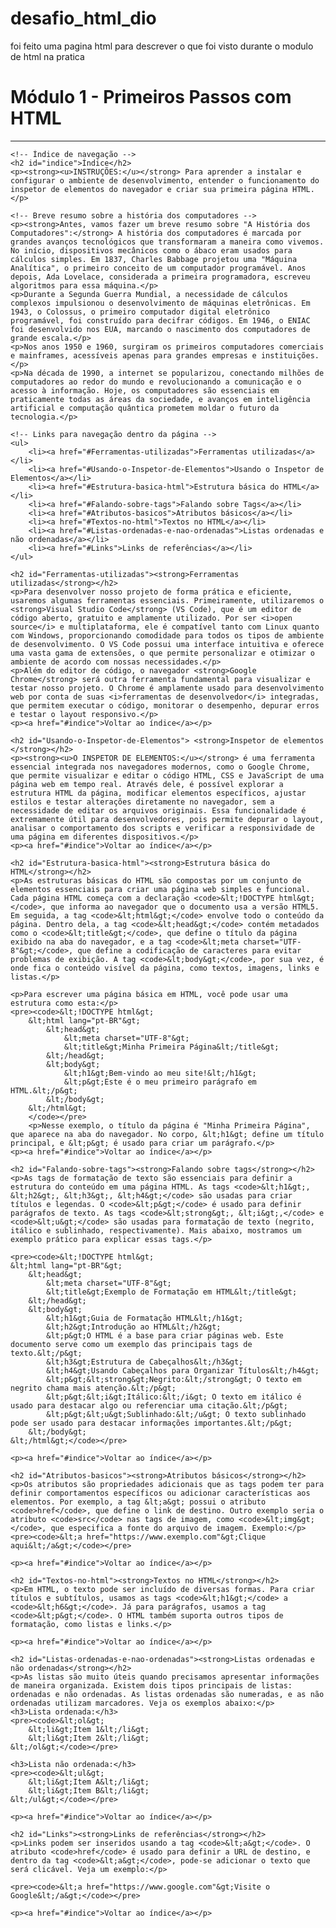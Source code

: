 # desafio_html_dio
foi feito uma pagina html para descrever o que foi visto durante o modulo de html  na pratica 
<!DOCTYPE html>
<html lang="pt-BR">
<head>
    <!-- Definindo o charset UTF-8 para garantir a correta exibição de caracteres especiais em português -->
    <meta charset="UTF-8">
    <!-- Meta tag para garantir que o layout será responsivo em dispositivos móveis -->
    <meta http-equiv="X-UA-Compatible" content="IE=edge">
    <meta name="viewport" content="width=device-width, initial-scale=1.0">
    <title>Aprendendo HTML na Prática</title>
</head>
<body>
    <!-- Cabeçalho principal da página -->
    <h1>Módulo 1 - Primeiros Passos com HTML</h1>
    <hr />

    <!-- Índice de navegação -->
    <h2 id="indice">Índice</h2>
    <p><strong><u>INSTRUÇÕES:</u></strong> Para aprender a instalar e configurar o ambiente de desenvolvimento, entender o funcionamento do inspetor de elementos do navegador e criar sua primeira página HTML.</p>
    
    <!-- Breve resumo sobre a história dos computadores -->
    <p><strong>Antes, vamos fazer um breve resumo sobre "A História dos Computadores":</strong> A história dos computadores é marcada por grandes avanços tecnológicos que transformaram a maneira como vivemos. No início, dispositivos mecânicos como o ábaco eram usados para cálculos simples. Em 1837, Charles Babbage projetou uma "Máquina Analítica", o primeiro conceito de um computador programável. Anos depois, Ada Lovelace, considerada a primeira programadora, escreveu algoritmos para essa máquina.</p>
    <p>Durante a Segunda Guerra Mundial, a necessidade de cálculos complexos impulsionou o desenvolvimento de máquinas eletrônicas. Em 1943, o Colossus, o primeiro computador digital eletrônico programável, foi construído para decifrar códigos. Em 1946, o ENIAC foi desenvolvido nos EUA, marcando o nascimento dos computadores de grande escala.</p>
    <p>Nos anos 1950 e 1960, surgiram os primeiros computadores comerciais e mainframes, acessíveis apenas para grandes empresas e instituições.</p>
    <p>Na década de 1990, a internet se popularizou, conectando milhões de computadores ao redor do mundo e revolucionando a comunicação e o acesso à informação. Hoje, os computadores são essenciais em praticamente todas as áreas da sociedade, e avanços em inteligência artificial e computação quântica prometem moldar o futuro da tecnologia.</p>

    <!-- Links para navegação dentro da página -->
    <ul>
        <li><a href="#Ferramentas-utilizadas">Ferramentas utilizadas</a></li>
        <li><a href="#Usando-o-Inspetor-de-Elementos">Usando o Inspetor de Elementos</a></li>
        <li><a href="#Estrutura-basica-html">Estrutura básica do HTML</a></li>
        <li><a href="#Falando-sobre-tags">Falando sobre Tags</a></li>
        <li><a href="#Atributos-basicos">Atributos básicos</a></li>
        <li><a href="#Textos-no-html">Textos no HTML</a></li>
        <li><a href="#Listas-ordenadas-e-nao-ordenadas">Listas ordenadas e não ordenadas</a></li>
        <li><a href="#Links">Links de referências</a></li>
    </ul>

    <h2 id="Ferramentas-utilizadas"><strong>Ferramentas utilizadas</strong></h2>
    <p>Para desenvolver nosso projeto de forma prática e eficiente, usaremos algumas ferramentas essenciais. Primeiramente, utilizaremos o <strong>Visual Studio Code</strong> (VS Code), que é um editor de código aberto, gratuito e amplamente utilizado. Por ser <i>open source</i> e multiplataforma, ele é compatível tanto com Linux quanto com Windows, proporcionando comodidade para todos os tipos de ambiente de desenvolvimento. O VS Code possui uma interface intuitiva e oferece uma vasta gama de extensões, o que permite personalizar e otimizar o ambiente de acordo com nossas necessidades.</p>
    <p>Além do editor de código, o navegador <strong>Google Chrome</strong> será outra ferramenta fundamental para visualizar e testar nosso projeto. O Chrome é amplamente usado para desenvolvimento web por conta de suas <i>ferramentas de desenvolvedor</i> integradas, que permitem executar o código, monitorar o desempenho, depurar erros e testar o layout responsivo.</p>
    <p><a href="#indice">Voltar ao índice</a></p>

    <h2 id="Usando-o-Inspetor-de-Elementos"> <strong>Inspetor de elementos </strong></h2>
    <p><strong><u>O INSPETOR DE ELEMENTOS:</u></strong> é uma ferramenta essencial integrada nos navegadores modernos, como o Google Chrome, que permite visualizar e editar o código HTML, CSS e JavaScript de uma página web em tempo real. Através dele, é possível explorar a estrutura HTML da página, modificar elementos específicos, ajustar estilos e testar alterações diretamente no navegador, sem a necessidade de editar os arquivos originais. Essa funcionalidade é extremamente útil para desenvolvedores, pois permite depurar o layout, analisar o comportamento dos scripts e verificar a responsividade de uma página em diferentes dispositivos.</p>
    <p><a href="#indice">Voltar ao índice</a></p>

    <h2 id="Estrutura-basica-html"><strong>Estrutura básica do HTML</strong></h2>
    <p>As estruturas básicas do HTML são compostas por um conjunto de elementos essenciais para criar uma página web simples e funcional. Cada página HTML começa com a declaração <code>&lt;!DOCTYPE html&gt;</code>, que informa ao navegador que o documento usa a versão HTML5. Em seguida, a tag <code>&lt;html&gt;</code> envolve todo o conteúdo da página. Dentro dela, a tag <code>&lt;head&gt;</code> contém metadados como o <code>&lt;title&gt;</code>, que define o título da página exibido na aba do navegador, e a tag <code>&lt;meta charset="UTF-8"&gt;</code>, que define a codificação de caracteres para evitar problemas de exibição. A tag <code>&lt;body&gt;</code>, por sua vez, é onde fica o conteúdo visível da página, como textos, imagens, links e listas.</p>

    <p>Para escrever uma página básica em HTML, você pode usar uma estrutura como esta:</p>
    <pre><code>&lt;!DOCTYPE html&gt;
        &lt;html lang="pt-BR"&gt;
            &lt;head&gt;
                &lt;meta charset="UTF-8"&gt;
                &lt;title&gt;Minha Primeira Página&lt;/title&gt;
            &lt;/head&gt;
            &lt;body&gt;
                &lt;h1&gt;Bem-vindo ao meu site!&lt;/h1&gt;
                &lt;p&gt;Este é o meu primeiro parágrafo em HTML.&lt;/p&gt;
            &lt;/body&gt;
        &lt;/html&gt;
        </code></pre>
        <p>Nesse exemplo, o título da página é "Minha Primeira Página", que aparece na aba do navegador. No corpo, &lt;h1&gt; define um título principal, e &lt;p&gt; é usado para criar um parágrafo.</p>      
    <p><a href="#indice">Voltar ao índice</a></p>

    <h2 id="Falando-sobre-tags"><strong>Falando sobre tags</strong></h2>
    <p>As tags de formatação de texto são essenciais para definir a estrutura do conteúdo em uma página HTML. As tags <code>&lt;h1&gt;, &lt;h2&gt;, &lt;h3&gt;, &lt;h4&gt;</code> são usadas para criar títulos e legendas. O <code>&lt;p&gt;</code> é usado para definir parágrafos de texto. As tags <code>&lt;strong&gt;, &lt;i&gt;,</code> e <code>&lt;u&gt;</code> são usadas para formatação de texto (negrito, itálico e sublinhado, respectivamente). Mais abaixo, mostramos um exemplo prático para explicar essas tags.</p>
    
    <pre><code>&lt;!DOCTYPE html&gt;
    &lt;html lang="pt-BR"&gt;
        &lt;head&gt;
            &lt;meta charset="UTF-8"&gt;
            &lt;title&gt;Exemplo de Formatação em HTML&lt;/title&gt;
        &lt;/head&gt;
        &lt;body&gt;
            &lt;h1&gt;Guia de Formatação HTML&lt;/h1&gt;
            &lt;h2&gt;Introdução ao HTML&lt;/h2&gt;
            &lt;p&gt;O HTML é a base para criar páginas web. Este documento serve como um exemplo das principais tags de texto.&lt;/p&gt;
            &lt;h3&gt;Estrutura de Cabeçalhos&lt;/h3&gt;
            &lt;h4&gt;Usando Cabeçalhos para Organizar Títulos&lt;/h4&gt;
            &lt;p&gt;&lt;strong&gt;Negrito:&lt;/strong&gt; O texto em negrito chama mais atenção.&lt;/p&gt;
            &lt;p&gt;&lt;i&gt;Itálico:&lt;/i&gt; O texto em itálico é usado para destacar algo ou referenciar uma citação.&lt;/p&gt;
            &lt;p&gt;&lt;u&gt;Sublinhado:&lt;/u&gt; O texto sublinhado pode ser usado para destacar informações importantes.&lt;/p&gt;
        &lt;/body&gt;
    &lt;/html&gt;</code></pre>

    <p><a href="#indice">Voltar ao índice</a></p>
  
    <h2 id="Atributos-basicos"><strong>Atributos básicos</strong></h2>
    <p>Os atributos são propriedades adicionais que as tags podem ter para definir comportamentos específicos ou adicionar características aos elementos. Por exemplo, a tag &lt;a&gt; possui o atributo <code>href</code>, que define o link de destino. Outro exemplo seria o atributo <code>src</code> nas tags de imagem, como <code>&lt;img&gt;</code>, que especifica a fonte do arquivo de imagem. Exemplo:</p>
    <pre><code>&lt;a href="https://www.exemplo.com"&gt;Clique aqui&lt;/a&gt;</code></pre>
  
    <p><a href="#indice">Voltar ao índice</a></p>

    <h2 id="Textos-no-html"><strong>Textos no HTML</strong></h2>
    <p>Em HTML, o texto pode ser incluído de diversas formas. Para criar títulos e subtítulos, usamos as tags <code>&lt;h1&gt;</code> a <code>&lt;h6&gt;</code>. Já para parágrafos, usamos a tag <code>&lt;p&gt;</code>. O HTML também suporta outros tipos de formatação, como listas e links.</p>

    <p><a href="#indice">Voltar ao índice</a></p>

    <h2 id="Listas-ordenadas-e-nao-ordenadas"><strong>Listas ordenadas e não ordenadas</strong></h2>
    <p>As listas são muito úteis quando precisamos apresentar informações de maneira organizada. Existem dois tipos principais de listas: ordenadas e não ordenadas. As listas ordenadas são numeradas, e as não ordenadas utilizam marcadores. Veja os exemplos abaixo:</p>
    <h3>Lista ordenada:</h3>
    <pre><code>&lt;ol&gt;
        &lt;li&gt;Item 1&lt;/li&gt;
        &lt;li&gt;Item 2&lt;/li&gt;
    &lt;/ol&gt;</code></pre>

    <h3>Lista não ordenada:</h3>
    <pre><code>&lt;ul&gt;
        &lt;li&gt;Item A&lt;/li&gt;
        &lt;li&gt;Item B&lt;/li&gt;
    &lt;/ul&gt;</code></pre>

    <p><a href="#indice">Voltar ao índice</a></p>

    <h2 id="Links"><strong>Links de referências</strong></h2>
    <p>Links podem ser inseridos usando a tag <code>&lt;a&gt;</code>. O atributo <code>href</code> é usado para definir a URL de destino, e dentro da tag <code>&lt;a&gt;</code>, pode-se adicionar o texto que será clicável. Veja um exemplo:</p>

    <pre><code>&lt;a href="https://www.google.com"&gt;Visite o Google&lt;/a&gt;</code></pre>

    <p><a href="#indice">Voltar ao índice</a></p>
</body>
</html>

